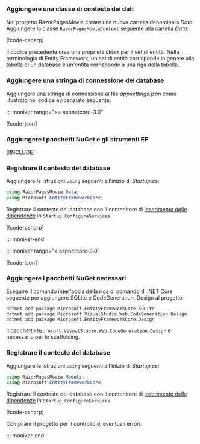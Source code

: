 <a name="dc"></a>

### <a name="add-a-database-context-class"></a>Aggiungere una classe di contesto dei dati

Nel progetto RazorPagesMovie creare una nuova cartella denominata *Data*. Aggiungere la classe `RazorPagesMovieContext` seguente alla cartella *Data*:

[!code-csharp[](~/tutorials/razor-pages/razor-pages-start/sample/RazorPagesMovie30/Data/RazorPagesMovieContext.cs)]

Il codice precedente crea una proprietà `DbSet` per il set di entità. Nella terminologia di Entity Framework, un set di entità corrisponde in genere alla tabella di un database e un'entità corrisponde a una riga della tabella.

<a name="cs"></a>

### <a name="add-a-database-connection-string"></a>Aggiungere una stringa di connessione del database

Aggiungere una stringa di connessione al file *appsettings.json* come illustrato nel codice evidenziato seguente:

::: moniker range=">= aspnetcore-3.0"

[!code-json[](~/tutorials/razor-pages/razor-pages-start/sample/RazorPagesMovie30/appsettings_SQLite.json?highlight=10-12)]

### <a name="add-nuget-packages-and-ef-tools"></a>Aggiungere i pacchetti NuGet e gli strumenti EF

[!INCLUDE[](~/includes/add-EF-NuGet-SQLite-CLI.md)]

<a name="reg"></a>

### <a name="register-the-database-context"></a>Registrare il contesto del database

Aggiungere le istruzioni `using` seguenti all'inizio di *Startup.cs*:

```csharp
using RazorPagesMovie.Data;
using Microsoft.EntityFrameworkCore;
```

Registrare il contesto del database con il contenitore di [inserimento delle dipendenze](xref:fundamentals/dependency-injection) in `Startup.ConfigureServices`.

[!code-csharp[](~/tutorials/razor-pages/razor-pages-start/sample/RazorPagesMovie30/Startup.cs?name=snippet_UseSqlite&highlight=11-12)]

::: moniker-end

::: moniker range="< aspnetcore-3.0"

[!code-json[](~/tutorials/razor-pages/razor-pages-start/sample/RazorPagesMovie/appsettings_SQLite.json?highlight=8-9)]

### <a name="add-required-nuget-packages"></a>Aggiungere i pacchetti NuGet necessari

Eseguire il comando interfaccia della riga di comando di .NET Core seguente per aggiungere SQLite e CodeGeneration. Design al progetto:

```dotnetcli
dotnet add package Microsoft.EntityFrameworkCore.SQLite
dotnet add package Microsoft.VisualStudio.Web.CodeGeneration.Design
dotnet add package Microsoft.EntityFrameworkCore.Design
```

Il pacchetto `Microsoft.VisualStudio.Web.CodeGeneration.Design` è necessario per lo scaffolding.

<a name="reg"></a>

### <a name="register-the-database-context"></a>Registrare il contesto del database

Aggiungere le istruzioni `using` seguenti all'inizio di *Startup.cs*:

```csharp
using RazorPagesMovie.Models;
using Microsoft.EntityFrameworkCore;
```

Registrare il contesto del database con il contenitore di [inserimento delle dipendenze](xref:fundamentals/dependency-injection) in `Startup.ConfigureServices`.

[!code-csharp[](~/tutorials/razor-pages/razor-pages-start/sample/RazorPagesMovie22/Startup.cs?name=snippet_UseSqlite&highlight=11-12)]

Compilare il progetto per il controllo di eventuali errori.

::: moniker-end
